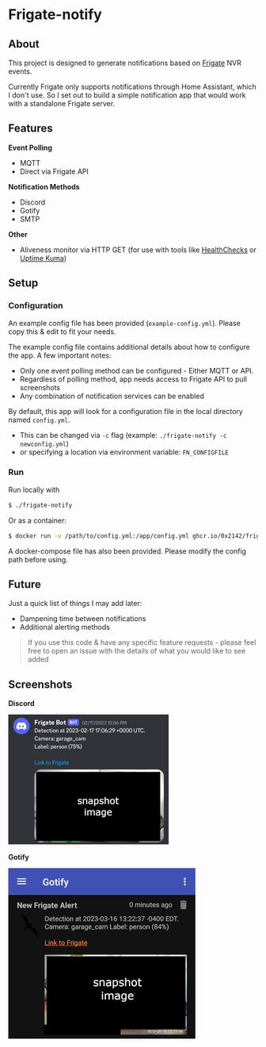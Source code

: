 # Frigate-notify

## About

This project is designed to generate notifications based on [Frigate](https://github.com/blakeblackshear/frigate) NVR events.

Currently Frigate only supports notifications through Home Assistant, which I don't use. So I set out to build a simple notification app that would work with a standalone Frigate server.

## Features

**Event Polling**
- MQTT
- Direct via Frigate API

**Notification Methods**
- Discord
- Gotify
- SMTP

**Other**
- Aliveness monitor via HTTP GET (for use with tools like [HealthChecks](https://github.com/healthchecks/healthchecks) or [Uptime Kuma](https://github.com/louislam/uptime-kuma))

## Setup 

### Configuration

An example config file has been provided (`example-config.yml`). Please copy this & edit to fit your needs.

The example config file contains additional details about how to configure the app. A few important notes:
- Only one event polling method can be configured - Either MQTT or API.
- Regardless of polling method, app needs access to Frigate API to pull screenshots
- Any combination of notification services can be enabled

By default, this app will look for a configuration file in the local directory named `config.yml`. 
- This can be changed via `-c` flag (example: `./frigate-notify -c newconfig.yml`)
- or specifying a location via environment variable: `FN_CONFIGFILE`


### Run

Run locally with 
```bash
$ ./frigate-notify
```

Or as a container:
```bash
$ docker run -v /path/to/config.yml:/app/config.yml ghcr.io/0x2142/frigate-notify:latest
```

A docker-compose file has also been provided. Please modify the config path before using.

## Future

Just a quick list of things I may add later:
- Dampening time between notifications
- Additional alerting methods

> If you use this code & have any specific feature requests - please feel free to open an issue with the details of what you would like to see added

## Screenshots

**Discord**

![Discord](/screenshots/discord.png)

**Gotify**

![Gotify](/screenshots/gotify.png)